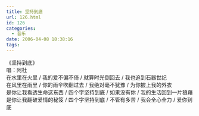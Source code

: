```yaml
---
title: 坚持到底
url: 126.html
id: 126
categories:
  - 音乐
date: 2006-04-08 18:38:16
tags:
---
```


《坚持到底》  
唱：阿杜  
在水里在火里 / 我的爱不偏不倚 / 就算时光倒回去 / 我也追到石器世纪  
在风里在雨里 / 你的雨伞吹翻过去 / 我绝对毫不犹豫 / 为你披上我的外衣  
是你让我看透生命这东西 / 四个字坚持到底 / 如果没有你 / 我的生活回到一片狼藉  
是你让我翻破爱情的秘笈 / 四个字坚持到底 / 不管有多苦 / 我会全心全力 / 爱你到底
